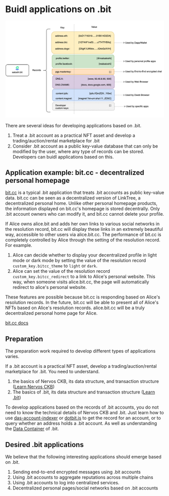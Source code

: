# Buidl applications on .bit

<img src="./image-20210721120500021.png" alt=".bit Records" style="zoom:50%;" />

There are several ideas for developing applications based on .bit.

1. Treat a .bit account as a practical NFT asset and develop a trading/auction/rental marketplace for .bit
2. Consider .bit account as a public key-value database that can only be modified by the user, where any type of records can be stored. Developers can buidl applications based on this.





## Application example: bit.cc - decentralized personal homepage

[bit.cc](https://jeffx.bit.cc) is a typical .bit application that treats .bit accounts as public key-value data. bit.cc can be seen as a decentralized version of LinkTree, a decentralized personal home. Unlike other personal homepage products, the information displayed on bit.cc's homepage is stored decentrally. Only .bit account owners who can modify it, and bit.cc cannot delete your profile.



If Alice owns alice.bit and adds her own links to various social networks in the resolution record, bit.cc will display these links in an extremely beautiful way, accessible to other users via alice.bit.cc. The performance of bit.cc is completely controlled by Alice through the setting of the resolution record. For example.

1. Alice can decide whether to display your decentralized profile in light mode or dark mode by setting the value of the resolution record `custom_key.bitcc_theme` to `light` or `dark`.
2. Alice can set the value of the resolution record `custom_key.bitcc_redirect` to a link to Alice's personal website. This way, when someone visits alice.bit.cc, the page will automatically redirect to alice's personal website.



These features are possible because bit.cc is responding based on Alice's resolution records. In the future, bit.cc will be able to present all of Alice's NFTs based on Alice's resolution records. alice.bit.cc will be a truly decentralized personal home page for Alice.

[bit.cc docs](https://github.com/dotbitHQ/bit.cc)


## Preparation

The preparation work required to develop different types of applications varies.

If a .bit account is a practical NFT asset, develop a trading/auction/rental marketplace for .bit. You need to understand.

1. the basics of Nervos CKB, its data structure, and transaction structure ([Learn Nervos CKB](https://nervos.org))
2. The basics of .bit, its data structure and transaction structure ([Learn .bit](https://github.com/dotbitHQ/das-contracts))



To develop applications based on the records of .bit accounts, you do not need to know the technical details of Nervos CKB and .bit. 
Just learn how to use [das-account-indexer](https://github.com/dotbitHQ/das-account-indexer) or [dotbit.js](https://github.com/dotbitHQ/dotbit.js) to get the record for an account, or to query whether an address holds a .bit account. As well as understanding the [Data Container](../technical-details/data-container.md) of .bit.



## Desired .bit applications

We believe that the following interesting applications should emerge based on .bit.

1. Sending end-to-end encrypted messages using .bit accounts
2. Using .bit accounts to aggregate reputations across multiple chains
3. Using .bit accounts to log into centralized services. 
4. Decentralized personal pages/social networks based on .bit accounts